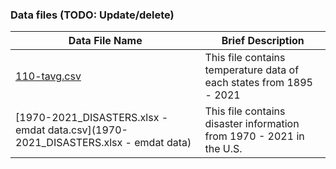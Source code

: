 ### Data files (TODO: Update/delete)
|Data File Name | Brief Description|
|---------------| -----------------|
|[110-tavg.csv](./110-tavg.csv) | This file contains temperature data of each states from 1895 - 2021
|[1970-2021_DISASTERS.xlsx - emdat data.csv](1970-2021_DISASTERS.xlsx - emdat data) | This file contains disaster information from 1970 - 2021 in the U.S.
